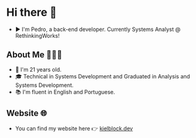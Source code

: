 # Hi there 👋

* ▶️ I'm Pedro, a back-end developer. Currently Systems Analyst @ RethinkingWorks!

## About Me 🧑🏻‍💻
* 👦 I'm 21 years old.
* 🎓 Technical in Systems Development and Graduated in Analysis and Systems Development.
* 📚 I'm fluent in English and Portuguese.

## Website 🌐
 * You can find my website here 👉 [kielblock.dev](https://kielblock.dev/)
